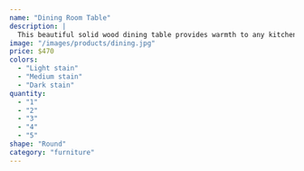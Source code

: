 ```yaml
---
name: "Dining Room Table"
description: |
  This beautiful solid wood dining table provides warmth to any kitchen or dining room. Includes 4 chairs.
image: "/images/products/dining.jpg"
price: $470
colors:
  - "Light stain"
  - "Medium stain"
  - "Dark stain"
quantity:
  - "1"
  - "2"
  - "3"
  - "4"
  - "5"
shape: "Round"
category: "furniture"
---
```

